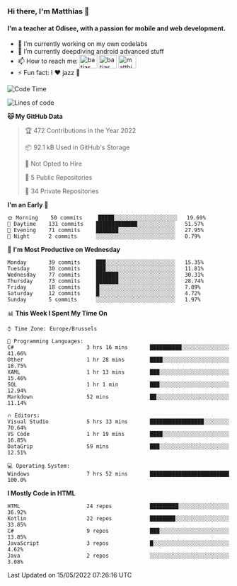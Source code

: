 ### Hi there, I'm Matthias 👋

#### I'm a teacher at Odisee, with a passion for mobile and web development.

- 🔭 I’m currently working on my own codelabs
- 🌱 I’m currently deepdiving android advanced stuff
- 📫 How to reach me: <a href="https://dev.to/batjas" target="_blank"><img align="center" src="https://raw.githubusercontent.com/rahuldkjain/github-profile-readme-generator/master/src/images/icons/Social/devto.svg" alt="batjas" height="30" width="40" /></a>
<a href="https://twitter.com/batjas" target="_blank"><img align="center" src="https://raw.githubusercontent.com/rahuldkjain/github-profile-readme-generator/master/src/images/icons/Social/twitter.svg" alt="batjas" height="30" width="40" /></a>
<a href="https://linkedin.com/in/matthiasdruwé" target="_blank"><img align="center" src="https://raw.githubusercontent.com/rahuldkjain/github-profile-readme-generator/master/src/images/icons/Social/linked-in-alt.svg" alt="matthiasdruwé" height="30" width="40" /></a>
- ⚡ Fun fact: I ❤ jazz 🎷


<!--START_SECTION:waka-->
![Code Time](http://img.shields.io/badge/Code%20Time-273%20hrs%2014%20mins-blue)

![Lines of code](https://img.shields.io/badge/From%20Hello%20World%20I%27ve%20Written-218%20Thousand%20lines%20of%20code-blue)

**🐱 My GitHub Data** 

> 🏆 472 Contributions in the Year 2022
 > 
> 📦 92.1 kB Used in GitHub's Storage 
 > 
> 🚫 Not Opted to Hire
 > 
> 📜 5 Public Repositories 
 > 
> 🔑 34 Private Repositories  
 > 
**I'm an Early 🐤** 

```text
🌞 Morning    50 commits     █████░░░░░░░░░░░░░░░░░░░░   19.69% 
🌆 Daytime    131 commits    █████████████░░░░░░░░░░░░   51.57% 
🌃 Evening    71 commits     ███████░░░░░░░░░░░░░░░░░░   27.95% 
🌙 Night      2 commits      ░░░░░░░░░░░░░░░░░░░░░░░░░   0.79%

```
📅 **I'm Most Productive on Wednesday** 

```text
Monday       39 commits     ███░░░░░░░░░░░░░░░░░░░░░░   15.35% 
Tuesday      30 commits     ███░░░░░░░░░░░░░░░░░░░░░░   11.81% 
Wednesday    77 commits     ███████░░░░░░░░░░░░░░░░░░   30.31% 
Thursday     73 commits     ███████░░░░░░░░░░░░░░░░░░   28.74% 
Friday       18 commits     █░░░░░░░░░░░░░░░░░░░░░░░░   7.09% 
Saturday     12 commits     █░░░░░░░░░░░░░░░░░░░░░░░░   4.72% 
Sunday       5 commits      ░░░░░░░░░░░░░░░░░░░░░░░░░   1.97%

```


📊 **This Week I Spent My Time On** 

```text
⌚︎ Time Zone: Europe/Brussels

💬 Programming Languages: 
C#                       3 hrs 16 mins       ██████████░░░░░░░░░░░░░░░   41.66% 
Other                    1 hr 28 mins        ████░░░░░░░░░░░░░░░░░░░░░   18.75% 
XAML                     1 hr 13 mins        ███░░░░░░░░░░░░░░░░░░░░░░   15.46% 
SQL                      1 hr 1 min          ███░░░░░░░░░░░░░░░░░░░░░░   12.94% 
Markdown                 52 mins             ██░░░░░░░░░░░░░░░░░░░░░░░   11.14%

🔥 Editors: 
Visual Studio            5 hrs 33 mins       █████████████████░░░░░░░░   70.64% 
VS Code                  1 hr 19 mins        ████░░░░░░░░░░░░░░░░░░░░░   16.85% 
DataGrip                 59 mins             ███░░░░░░░░░░░░░░░░░░░░░░   12.51%

💻 Operating System: 
Windows                  7 hrs 52 mins       █████████████████████████   100.0%

```

**I Mostly Code in HTML** 

```text
HTML                     24 repos            █████████░░░░░░░░░░░░░░░░   36.92% 
Kotlin                   22 repos            ████████░░░░░░░░░░░░░░░░░   33.85% 
C#                       9 repos             ███░░░░░░░░░░░░░░░░░░░░░░   13.85% 
JavaScript               3 repos             █░░░░░░░░░░░░░░░░░░░░░░░░   4.62% 
Java                     2 repos             ░░░░░░░░░░░░░░░░░░░░░░░░░   3.08%

```



 Last Updated on 15/05/2022 07:26:16 UTC
<!--END_SECTION:waka-->
